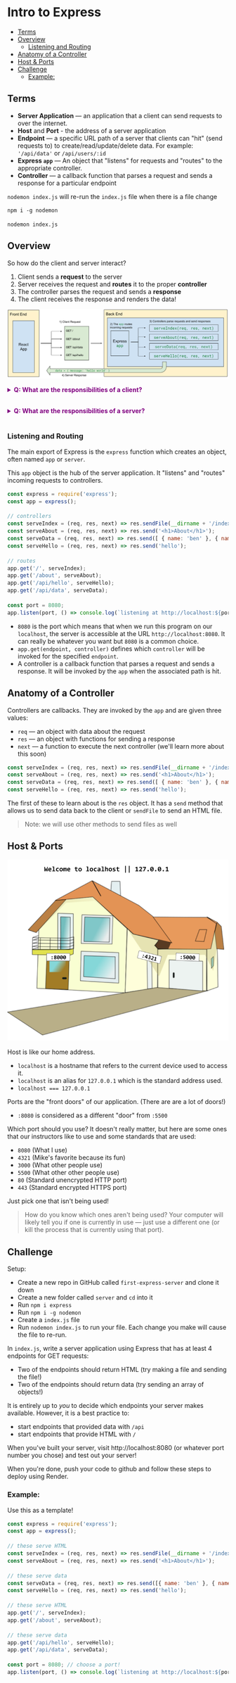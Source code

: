# Intro to Express

- [Terms](#terms)
- [Overview](#overview)
  - [Listening and Routing](#listening-and-routing)
- [Anatomy of a Controller](#anatomy-of-a-controller)
- [Host \& Ports](#host--ports)
- [Challenge](#challenge)
  - [Example:](#example)

## Terms

* **Server Application** — an application that a client can send requests to over the internet. 
* **Host** and **Port** - the address of a server application
* **Endpoint** — a specific URL path of a server that clients can "hit" (send requests to) to create/read/update/delete data. For example: `'/api/data'` or `/api/users/:id` 
* **Express `app`** — An object that "listens" for requests and "routes" to the appropriate controller.
* **Controller** — a callback function that parses a request and sends a response for a particular endpoint

`nodemon index.js` will re-run the `index.js` file when there is a file change

```
npm i -g nodemon

nodemon index.js
```


## Overview

So how do the client and server interact?

1. Client sends a **request** to the server
1. Server receives the request and **routes** it to the proper **controller**
1. The controller parses the request and sends a **response**
1. The client receives the response and renders the data!
  
![](./images/express-diagram-simple.svg)

**<details><summary style="color: purple">Q: What are the responsibilities of a client?</summary>**

- Rendering HTML, CSS, and JS
- Request information from a server (get requests)
- Providing information to a server (post/patch/delete requests)
- Reading data received from a server

</details><br>

**<details><summary style="color: purple">Q: What are the responsibilities of a server?</summary>**

- Sending HTML, CSS, and JS to a client
- Parsing the information it receives
- Sending data to a client (e.g. weather API)

</details><br>

### Listening and Routing

The main export of Express is the `express` function which creates an object, often named `app` or `server`.

This `app` object is the hub of the server application. It "listens" and "routes" incoming requests to controllers.

```js
const express = require('express');
const app = express();

// controllers
const serveIndex = (req, res, next) => res.sendFile(__dirname + '/index.html');
const serveAbout = (req, res, next) => res.send('<h1>About</h1>');
const serveData = (req, res, next) => res.send([ { name: 'ben' }, { name: 'zo' }]);
const serveHello = (req, res, next) => res.send('hello');

// routes
app.get('/', serveIndex);
app.get('/about', serveAbout);
app.get('/api/hello', serveHello);
app.get('/api/data', serveData);

const port = 8080;
app.listen(port, () => console.log(`listening at http://localhost:${port}`)); 
```

* `8080` is the port which means that when we run this program on our `localhost`, the server is accessible at the URL `http://localhost:8080`. It can really be whatever you want but `8080` is a common choice.
* `app.get(endpoint, controller)` defines which `controller` will be invoked for the specified `endpoint`.  
* A controller is a callback function that parses a request and sends a response. It will be invoked by the `app` when the associated path is hit.

## Anatomy of a Controller

Controllers are callbacks. They are invoked by the `app` and are given three values:
* `req` — an object with data about the request
* `res` — an object with functions for sending a response
* `next` — a function to execute the next controller (we'll learn more about this soon)

```js
const serveIndex = (req, res, next) => res.sendFile(__dirname + '/index.html');
const serveAbout = (req, res, next) => res.send('<h1>About</h1>');
const serveData = (req, res, next) => res.send([ { name: 'ben' }, { name: 'zo' }]);
const serveHello = (req, res, next) => res.send('hello');
```

The first of these to learn about is the `res` object. It has a `send` method that allows us to send data back to the client or `sendFile` to send an HTML file.

> Note: we will use other methods to send files as well

## Host & Ports

![](images/host-port.png)

Host is like our home address.

* `localhost` is a hostname that refers to the current device used to access it. 
* `localhost` is an alias for `127.0.0.1` which is the standard address used. 
* `localhost === 127.0.0.1`

Ports are the "front doors" of our application. (There are are a lot of doors!)

* `:8080` is considered as a different "door" from `:5500`

Which port should you use? It doesn't really matter, but here are some ones that our instructors like to use and some standards that are used:
* `8080` (What I use)
* `4321` (Mike's favorite because its fun)
* `3000` (What other people use)
* `5500` (What other other people use)
* `80` (Standard unencrypted HTTP port)
* `443` (Standard encrypted HTTPS port)

Just pick one that isn't being used! 

> How do you know which ones aren't being used? Your computer will likely tell you if one is currently in use — just use a different one (or kill the process that is currently using that port).

## Challenge

Setup:
* Create a new repo in GitHub called `first-express-server` and clone it down
* Create a new folder called `server` and `cd` into it
* Run `npm i express`
* Run `npm i -g nodemon`
* Create a `index.js` file
* Run `nodemon index.js` to run your file. Each change you make will cause the file to re-run.

In `index.js`, write a server application using Express that has at least 4 endpoints for GET requests:
* Two of the endpoints should return HTML (try making a file and sending the file!)
* Two of the endpoints should return data (try sending an array of objects!)

It is entirely up to *you* to decide which endpoints your server makes available. However, it is a best practice to:
* start endpoints that provided data with `/api`
* start endpoints that provide HTML with `/`

When you've built your server, visit http://localhost:8080 (or whatever port number you chose) and test out your server!

When you're done, push your code to github and follow these steps to deploy using Render.

### Example:

Use this as a template!

```js
const express = require('express');
const app = express();

// these serve HTML
const serveIndex = (req, res, next) => res.sendFile(__dirname + '/index.html');
const serveAbout = (req, res, next) => res.send('<h1>About</h1>');

// these serve data
const serveData = (req, res, next) => res.send([{ name: 'ben' }, { name: 'zo' }]);
const serveHello = (req, res, next) => res.send('hello');

// these serve HTML
app.get('/', serveIndex);
app.get('/about', serveAbout);

// these serve data
app.get('/api/hello', serveHello);
app.get('/api/data', serveData);

const port = 8080; // choose a port!
app.listen(port, () => console.log(`listening at http://localhost:${port}`)); 
```